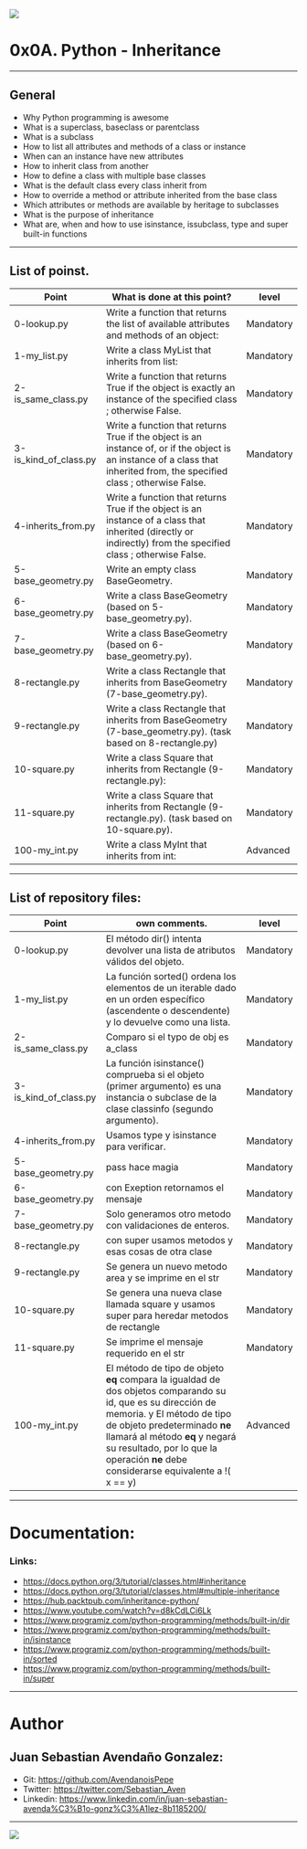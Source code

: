 ![](https://pythondiario.com/wp-content/uploads/2016/10/fig108_01_0.jpg)

# 0x0A. Python - Inheritance

------------

## General

- Why Python programming is awesome
- What is a superclass, baseclass or parentclass
- What is a subclass
- How to list all attributes and methods of a class or instance
- When can an instance have new attributes
- How to inherit class from another
- How to define a class with multiple base classes
- What is the default class every class inherit from
- How to override a method or attribute inherited from the base class
- Which attributes or methods are available by heritage to subclasses
- What is the purpose of inheritance
- What are, when and how to use isinstance, issubclass, type and super built-in functions

------------

## List of poinst.

|  Point | What is done at this point? | level |
| ------------ | ------------ | ------------ |
| 0-lookup.py | Write a function that returns the list of available attributes and methods of an object: | Mandatory |
| 1-my_list.py | Write a class MyList that inherits from list: | Mandatory  |
| 2-is_same_class.py | Write a function that returns True if the object is exactly an instance of the specified class ; otherwise False. | Mandatory  |
| 3-is_kind_of_class.py | Write a function that returns True if the object is an instance of, or if the object is an instance of a class that inherited from, the specified class ; otherwise False. | Mandatory  |
| 4-inherits_from.py | Write a function that returns True if the object is an instance of a class that inherited (directly or indirectly) from the specified class ; otherwise False. | Mandatory  |
| 5-base_geometry.py | Write an empty class BaseGeometry. | Mandatory  |
| 6-base_geometry.py | Write a class BaseGeometry (based on 5-base_geometry.py). | Mandatory  |
| 7-base_geometry.py | Write a class BaseGeometry (based on 6-base_geometry.py). | Mandatory  |
| 8-rectangle.py | Write a class Rectangle that inherits from BaseGeometry (7-base_geometry.py). | Mandatory  |
| 9-rectangle.py | Write a class Rectangle that inherits from BaseGeometry (7-base_geometry.py). (task based on 8-rectangle.py) | Mandatory  |
| 10-square.py | Write a class Square that inherits from Rectangle (9-rectangle.py): |  Mandatory |
| 11-square.py | Write a class Square that inherits from Rectangle (9-rectangle.py). (task based on 10-square.py). |  Mandatory |
| 100-my_int.py | Write a class MyInt that inherits from int: | Advanced |


------------

## List of repository files:

|  Point | own comments.  | level |
| ------------ | ------------ | ------------ |
| 0-lookup.py | El método dir() intenta devolver una lista de atributos válidos del objeto. | Mandatory |
| 1-my_list.py | La función sorted() ordena los elementos de un iterable dado en un orden específico (ascendente o descendente) y lo devuelve como una lista. | Mandatory  |
| 2-is_same_class.py | Comparo si el typo de obj es a_class | Mandatory  |
| 3-is_kind_of_class.py | La función isinstance() comprueba si el objeto (primer argumento) es una instancia o subclase de la clase classinfo (segundo argumento). | Mandatory  |
| 4-inherits_from.py | Usamos type y isinstance para verificar. | Mandatory  |
| 5-base_geometry.py | pass hace magia | Mandatory  |
| 6-base_geometry.py | con Exeption retornamos el mensaje | Mandatory  |
| 7-base_geometry.py | Solo generamos otro metodo con validaciones de enteros. | Mandatory  |
| 8-rectangle.py | con super usamos metodos y esas cosas de otra clase | Mandatory  |
| 9-rectangle.py | Se genera un nuevo metodo area y se imprime en el str | Mandatory  |
| 10-square.py | Se genera una nueva clase llamada square y usamos super para heredar metodos de rectangle |  Mandatory |
| 11-square.py | Se imprime el mensaje requerido en el str |  Mandatory |
| 100-my_int.py | El método de tipo de objeto __eq__ compara la igualdad de dos objetos comparando su id, que es su dirección de memoria. y El método de tipo de objeto predeterminado __ne__ llamará al método __eq__ y negará su resultado, por lo que la operación __ne__ debe considerarse equivalente a !( x == y) |  Advanced |

------------

# Documentation:

### Links:

- https://docs.python.org/3/tutorial/classes.html#inheritance
- https://docs.python.org/3/tutorial/classes.html#multiple-inheritance
- https://hub.packtpub.com/inheritance-python/
- https://www.youtube.com/watch?v=d8kCdLCi6Lk
- https://www.programiz.com/python-programming/methods/built-in/dir
- https://www.programiz.com/python-programming/methods/built-in/isinstance
- https://www.programiz.com/python-programming/methods/built-in/sorted
- https://www.programiz.com/python-programming/methods/built-in/super
------------

# Author


## Juan Sebastian Avendaño Gonzalez:
- Git: https://github.com/AvendanoisPepe
- Twitter: https://twitter.com/Sebastian_Aven
- Linkedin: https://www.linkedin.com/in/juan-sebastian-avenda%C3%B1o-gonz%C3%A1lez-8b1185200/


------------


![](https://scontent.fbog4-1.fna.fbcdn.net/v/t39.30808-6/271153206_3074657909465585_6907762404450913633_n.jpg?_nc_cat=105&_nc_rgb565=1&ccb=1-5&_nc_sid=730e14&_nc_ohc=Wm9imN7mxqAAX_DgRTy&_nc_ht=scontent.fbog4-1.fna&oh=00_AT9bMuywrpnZKR3yaTAPu-lqwQ0uJpFTGIYQPM2wabvWlg&oe=61EB1180)